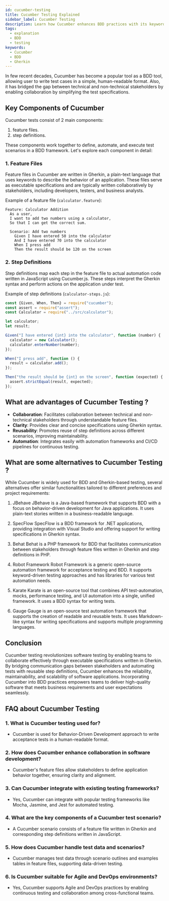 ```yaml
---
id: cucumber-testing
title: Cucumber Testing Explained
sidebar_label: Cucumber Testing
description: Learn how Cucumber enhances BDD practices with its keyword-driven approach and code examples in JavaScript.
tags:
  - explanation
  - BDD
  - testing
keywords:
  - Cucumber
  - BDD
  - Gherkin
---
```


In few recent decades, Cucumber has become a popular tool as a BDD tool, allowing user to write test cases in a simple, human-readable format. Also, it has bridged the gap between technical and non-technical stakeholders by enabling collaboration by simplifying the test specifications.

## Key Components of Cucumber

Cucumber tests consist of 2 main components:

1. feature files.
2. step definitions.

These components work together to define, automate, and execute test scenarios in a BDD framework. Let's explore each component in detail:

### 1. **Feature Files**

Feature files in Cucumber are written in Gherkin, a plain-text language that uses keywords to describe the behavior of an application. These files serve as executable specifications and are typically written collaboratively by stakeholders, including developers, testers, and business analysts.

Example of a feature file (`calculator.feature`):

```gherkin
Feature: Calculator Addition
  As a user,
  I want to add two numbers using a calculator,
  So that I can get the correct sum.

  Scenario: Add two numbers
    Given I have entered 50 into the calculator
    And I have entered 70 into the calculator
    When I press add
    Then the result should be 120 on the screen
```

### 2. **Step Definitions**

Step definitions map each step in the feature file to actual automation code written in JavaScript using Cucumber.js. These steps interpret the Gherkin syntax and perform actions on the application under test.

Example of step definitions (`calculator-steps.js`):

```javascript
const {Given, When, Then} = require("cucumber");
const assert = require("assert");
const Calculator = require("../src/calculator");

let calculator;
let result;

Given("I have entered {int} into the calculator", function (number) {
  calculator = new Calculator();
  calculator.enterNumber(number);
});

When("I press add", function () {
  result = calculator.add();
});

Then("the result should be {int} on the screen", function (expected) {
  assert.strictEqual(result, expected);
});
```

## What are advantages of Cucumber Testing ?

- **Collaboration**: Facilitates collaboration between technical and non-technical stakeholders through understandable feature files.
- **Clarity**: Provides clear and concise specifications using Gherkin syntax.
- **Reusability**: Promotes reuse of step definitions across different scenarios, improving maintainability.
- **Automation**: Integrates easily with automation frameworks and CI/CD pipelines for continuous testing.

## What are some alternatives to Cucumber Testing ?

While Cucumber is widely used for BDD and Gherkin-based testing, several alternatives offer similar functionalities tailored to different preferences and project requirements:

1. JBehave
   JBehave is a Java-based framework that supports BDD with a focus on behavior-driven development for Java applications. It uses plain-text stories written in a business-readable language.

2. SpecFlow
   SpecFlow is a BDD framework for .NET applications, providing integration with Visual Studio and offering support for writing specifications in Gherkin syntax.

3. Behat
   Behat is a PHP framework for BDD that facilitates communication between stakeholders through feature files written in Gherkin and step definitions in PHP.

4. Robot Framework
   Robot Framework is a generic open-source automation framework for acceptance testing and BDD. It supports keyword-driven testing approaches and has libraries for various test automation needs.

5. Karate
   Karate is an open-source tool that combines API test-automation, mocks, performance testing, and UI automation into a single, unified framework. It uses a BDD syntax for writing tests.

6. Gauge
   Gauge is an open-source test automation framework that supports the creation of readable and reusable tests. It uses Markdown-like syntax for writing specifications and supports multiple programming languages.

## Conclusion

Cucumber testing revolutionizes software testing by enabling teams to collaborate effectively through executable specifications written in Gherkin. By bridging communication gaps between stakeholders and automating tests with reusable step definitions, Cucumber enhances the reliability, maintainability, and scalability of software applications. Incorporating Cucumber into BDD practices empowers teams to deliver high-quality software that meets business requirements and user expectations seamlessly.

## FAQ about Cucumber Testing

### 1. **What is Cucumber testing used for?**

- Cucumber is used for Behavior-Driven Development approach to write acceptance tests in a human-readable format.

### 2. **How does Cucumber enhance collaboration in software development?**

- Cucumber's feature files allow stakeholders to define application behavior together, ensuring clarity and alignment.

### 3. **Can Cucumber integrate with existing testing frameworks?**

- Yes, Cucumber can integrate with popular testing frameworks like Mocha, Jasmine, and Jest for automated testing.

### 4. **What are the key components of a Cucumber test scenario?**

- A Cucumber scenario consists of a feature file written in Gherkin and corresponding step definitions written in JavaScript.

### 5. **How does Cucumber handle test data and scenarios?**

- Cucumber manages test data through scenario outlines and examples tables in feature files, supporting data-driven testing.

### 6. **Is Cucumber suitable for Agile and DevOps environments?**

- Yes, Cucumber supports Agile and DevOps practices by enabling continuous testing and collaboration among cross-functional teams.
